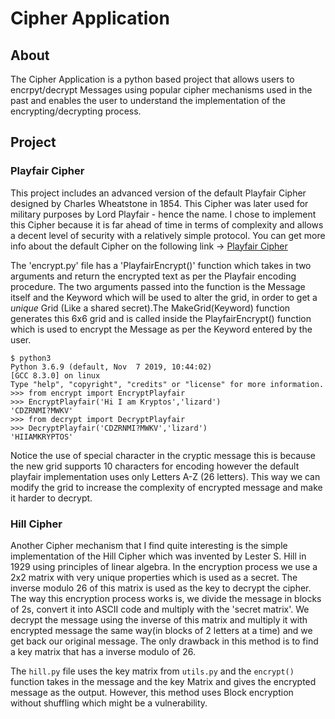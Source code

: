 # Cipher Application

## About

The Cipher Application is a python based project that allows users to encrpyt/decrypt Messages using popular cipher mechanisms used in the past and enables the user to understand the implementation of the encrypting/decrypting process.

## Project

### Playfair Cipher

This project includes an advanced version of the default Playfair Cipher designed by  Charles Wheatstone in 1854. This Cipher was later used for military purposes by Lord Playfair - hence the name. I chose to implement this Cipher because it is far ahead of time in terms of complexity and allows a decent level of security with a relatively simple protocol. You can get more info about the default Cipher on the following link -> [Playfair Cipher](https://en.wikipedia.org/wiki/Playfair_cipher)


The 'encrypt.py' file has a 'PlayfairEncrypt()' function which takes in two arguments and return the encrypted text as per the Playfair encoding procedure. The two arguments passed into the function is the Message itself and the Keyword which will be used to alter the grid, in order to get a *unique* Grid (Like a shared secret).The MakeGrid(Keyword) function generates this 6x6 grid and is called inside the PlayfairEncrypt() function which is used to 
encrypt the Message as per the Keyword entered by the user.

```
$ python3
Python 3.6.9 (default, Nov  7 2019, 10:44:02) 
[GCC 8.3.0] on linux
Type "help", "copyright", "credits" or "license" for more information.
>>> from encrypt import EncryptPlayfair
>>> EncryptPlayfair('Hi I am Kryptos','lizard')
'CDZRNMI?MWKV'
>>> from decrypt import DecryptPlayfair
>>> DecryptPlayfair('CDZRNMI?MWKV','lizard')
'HIIAMKRYPTOS'
```

Notice the use of special character in the cryptic message this is because the new grid supports 10 characters for encoding however the default playfair implementation uses only Letters A-Z (26 letters). This way we can modify the grid to increase the complexity of encrypted message and make it harder to decrypt.

### Hill Cipher 

Another Cipher mechanism that I find quite interesting is the simple implementation of the Hill Cipher which was invented by Lester S. Hill in 1929 using principles of linear algebra. In the encryption process we use a 2x2 matrix with very unique properties which is used as a secret. The inverse modulo 26 of this matrix is used as the key to decrypt the cipher. The way this encryption process works is, we divide the message in blocks of 2s, convert it into ASCII code and multiply with the 'secret matrix'. We decrypt the message using the inverse of this matrix and multiply it with encrypted message the same way(in blocks of 2 letters at a time) and we get back our original message. The only drawback in this method is to find a key matrix that has a inverse modulo of 26.

The `hill.py` file uses the key matrix from `utils.py` and the `encrypt()` function takes in the message and the key Matrix and gives the encrypted message as the output. However, this method uses Block encryption without shuffling which might be a vulnerability.


